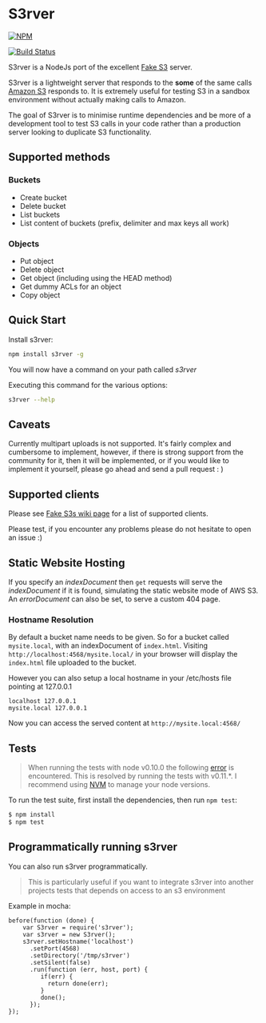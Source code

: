 S3rver
==================

[![NPM](https://nodei.co/npm/s3rver.png)](https://nodei.co/npm/s3rver/)

[![Build Status](https://api.travis-ci.org/jamhall/s3rver.png)](https://travis-ci.org/jamhall/s3rver)
 
S3rver is a NodeJs port of the excellent [Fake S3](https://github.com/jubos/fake-s3) server.

S3rver is a lightweight server that responds to the **some** of the same calls [Amazon S3](http://docs.aws.amazon.com/AWSJavaScriptSDK/latest/AWS/S3.html) responds to. It is extremely useful for testing S3 in a sandbox environment without actually making calls to Amazon.

The goal of S3rver is to minimise runtime dependencies and be more of a development tool to test S3 calls in your code rather than a production server looking to duplicate S3 functionality.

## Supported methods

### Buckets

- Create bucket
- Delete bucket
- List buckets
- List content of buckets (prefix, delimiter and max keys all work)

### Objects

- Put object
- Delete object
- Get object (including using the HEAD method)
- Get dummy ACLs for an object
- Copy object


## Quick Start

Install s3rver:
  
```bash
npm install s3rver -g
```
You will now have a command on your path called *s3rver*

Executing this command for the various options:

```bash
s3rver --help
```
## Caveats

Currently multipart uploads is not supported. It's fairly complex and cumbersome to implement, however, if there is strong support from the community for it, then it will be implemented, or if you would like to implement it yourself, please go ahead and send a pull request : ) 

## Supported clients

Please see [Fake S3s wiki page](https://github.com/jubos/fake-s3/wiki/Supported-Clients) for a list of supported clients.

Please test, if you encounter any problems please do not hesitate to open an issue :)

## Static Website Hosting

If you specify an *indexDocument* then ```get``` requests will serve the *indexDocument* if it is found, simulating the static website mode of AWS S3. An *errorDocument* can also be set, to serve a custom 404 page.

### Hostname Resolution

By default a bucket name needs to be given. So for a bucket called ```mysite.local```, with an indexDocument of ```index.html```. Visiting ```http://localhost:4568/mysite.local/``` in your browser will display the ```index.html``` file uploaded to the bucket.

However you can also setup a local hostname in your /etc/hosts file pointing at 127.0.0.1
```
localhost 127.0.0.1
mysite.local 127.0.0.1
```
Now you can access the served content at ```http://mysite.local:4568/```

## Tests

> When running the tests with node v0.10.0 the following [error](https://github.com/mochajs/mocha/issues/777) is encountered. This is resolved by running the tests with v0.11.*. I recommend using [NVM](https://github.com/creationix/nvm) to manage your node versions.
  
To run the test suite, first install the dependencies, then run `npm test`:

```bash
$ npm install
$ npm test
```

## Programmatically running s3rver

You can also run s3rver programmatically. 

> This is particularly useful if you want to integrate s3rver into another projects tests that depends on access to an s3 environment

Example in mocha:
```
before(function (done) {
    var S3rver = require('s3rver');
    var s3rver = new S3rver();
    s3rver.setHostname('localhost')
      .setPort(4568)
      .setDirectory('/tmp/s3rver')
      .setSilent(false)
      .run(function (err, host, port) {
         if(err) {
           return done(err);
         }
         done();
      });
});
```
